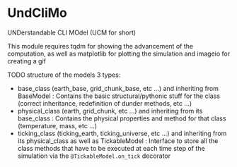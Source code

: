 # UndCliMo
UNDerstandable CLI MOdel (UCM for short)

This module requires tqdm for showing the advancement of the computation, as well as matplotlib for plotting the simulation and imageio for creating a gif


TODO structure of the models 3 types:

- base_class (earth_base, grid_chunk_base, etc ...) and inheriting from BaseModel : Contains the basic structural/pythonic stuff for the class (correct inheritance, redefinition of dunder methods, etc ...)
- physical_class (earth, grid_chunk, etc ...) and inheriting from its base_class : Contains the physical properties and method for that class (temperature, mass, etc ...)
- ticking_class (ticking_earth, ticking_universe, etc ...) and inheriting from its physical_class as well as TickableModel : Interface to store all the class methods that have to be executed at each time step of the simulation via the `@TickableModel.on_tick` decorator